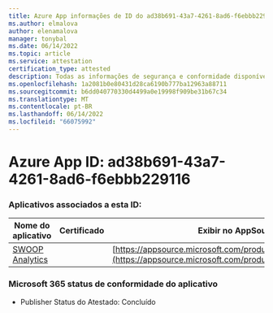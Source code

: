 ```yaml
---
title: Azure App informações de ID do ad38b691-43a7-4261-8ad6-f6ebbb229116
ms.author: elmalova
author: elenamalova
manager: tonybal
ms.date: 06/14/2022
ms.topic: article
ms.service: attestation
certification_type: attested
description: Todas as informações de segurança e conformidade disponíveis para ad38b691-43a7-4261-8ad6-f6ebbb229116.
ms.openlocfilehash: 1a2081b0e80431d28ca6190b777ba12963a88711
ms.sourcegitcommit: b6dd040770330d4499a0e19998f909be31b67c34
ms.translationtype: MT
ms.contentlocale: pt-BR
ms.lasthandoff: 06/14/2022
ms.locfileid: "66075992"
---
```

# <a name="azure-app-id-ad38b691-43a7-4261-8ad6-f6ebbb229116"></a>Azure App ID: ad38b691-43a7-4261-8ad6-f6ebbb229116


### <a name="apps-associated-with-this-id"></a>Aplicativos associados a esta ID:
| **Nome do aplicativo** | **Certificado** | **Exibir no AppSource** |
|--------------|---------------|-----------------------|
| [SWOOP Analytics](../forward/WA200000877.md) |  | [https://appsource.microsoft.com/product/office/WA200000877](https://appsource.microsoft.com/product/office/WA200000877) |

### <a name="microsoft-365-app-compliance-status"></a>Microsoft 365 status de conformidade do aplicativo
- Publisher Status do Atestado: Concluído
